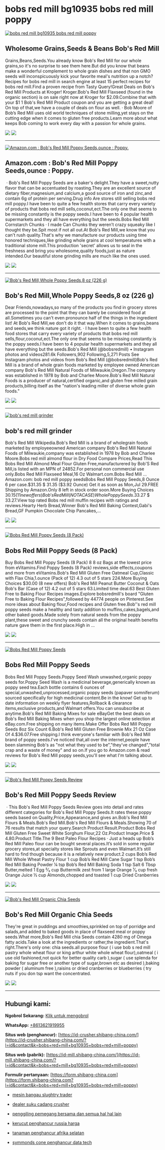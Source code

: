 # bobs red mill bg10935 bobs red mill poppy

<a href="https://swt.shibang-china.com/?l=id&img&k=bobs+red+mill+bg10935+bobs+red+mill+poppy" target="_blank">![bobs red mill bg10935 bobs red mill poppy](http://static.shibang-china.com/all-800x300/1317.jpg)</a>

## Wholesome Grains,Seeds &amp; Beans Bob's Red Mill
Grains,Beans,Seeds.You already know Bob's Red Mill for our whole grains,so it's no surprise to see them here.But did you know that beans make a wonderful complement to whole grain dishes and that non GMO seeds will inconspicuously kick your favorite meal's nutrition up a notch?Recipes for bobs red mill in search engine at least 15 perfect recipes for bobs red mill.Find a proven recipe from Tasty Query!Great Deals on Bob's Red Mill Products at Kroger! Kroger.Bob's Red Mill Flaxseed (found in the organic section) is on sale right now at Kroger for $2.09.Combine that with your $1 1 Bob's Red Mill Product coupon and you are getting a great deal! On top of that,we have a couple of deals on flour as well.&nbsp;&#0183;&#32;Bob Moore of Bob’s Red Mill uses old world techniques of stone milling,yet stays on the cutting edge when it comes to gluten free products.Learn more about what keeps Bob coming to work every day with a passion for whole grains.


<a href="https://whatsapp.shibangsoft.com/WhatsApp.php" target="_blank" title="WhatsApp">![](http://static.shibang-china.com/icon/whatsapp.png)</a> <a href="https://swt.shibang-china.com/?l=id&icon&k=bobs+red+mill+bg10935+bobs+red+mill+poppy" target="_blank">![](http://static.shibang-china.com/icon/chat-id.png)</a>

---

<a href="https://swt.shibang-china.com/?l=id&img&k=bobs+red+mill+bg10935+bobs+red+mill+poppy" target="_blank">![Amazon.com : Bob's Red Mill Poppy Seeds,ounce : Poppy.](http://static.shibang-china.com/all-800x300/1127.jpg)</a>

## Amazon.com : Bob's Red Mill Poppy Seeds,ounce : Poppy.
&nbsp;&#0183;&#32;Bob's Red Mill Poppy Seeds are a baker's delight.They have a sweet,nutty flavor that can be accentuated by roasting.They are an excellent source of dietary fiber,magnesium,and calcium,a good source of iron and zinc,and contain 6g of protein per serving.Drug info Are stores still selling bobs red mill poppy.I have been to quite a few health stores that carry every variety of products that bobs red mill sells,coconut,ect.The only one that seems to be missing constantly is the poppy seeds.I have been to 4 popular health supermarkets and they all have everything but the seeds.Bobs Red Mill Cornstarch Chunks&nbsp;&#0183;&#32;I made Can Chunks they weren’t crazy squeaky like I thought they be.Spit most if not all out.At Bob's Red Mill,we know that you can't rush quality.That's why we manufacture our products using time honored techniques,like grinding whole grains at cool temperatures with a traditional stone mill.This production 'secret' allows us to seal in the freshness and bring you wholesome,quality foods,just as nature intended.Our beautiful stone grinding mills are much like the ones used.


<a href="https://whatsapp.shibangsoft.com/WhatsApp.php" target="_blank" title="WhatsApp">![](http://static.shibang-china.com/icon/whatsapp.png)</a> <a href="https://swt.shibang-china.com/?l=id&icon&k=bobs+red+mill+bg10935+bobs+red+mill+poppy" target="_blank">![](http://static.shibang-china.com/icon/chat-id.png)</a>

---

<a href="https://swt.shibang-china.com/?l=id&img&k=bobs+red+mill+bg10935+bobs+red+mill+poppy" target="_blank">![Bob's Red Mill,Whole Poppy Seeds,8 oz (226 g)](http://static.shibang-china.com/all-800x300/1221.jpg)</a>

## Bob's Red Mill,Whole Poppy Seeds,8 oz (226 g)
Dear Friends,nowadays,so many of the products you find in grocery stores are processed to the point that they can barely be considered food at all.Sometimes you can't even pronounce half of the things in the ingredient list! At Bob's Red Mill,we don't do it that way.When it comes to grains,beans and seeds,we think nature got it right.&nbsp;&#0183;&#32;I have been to quite a few health food stores that carry every variety of products that bobs red mill sells,flour,coconut,ect.The only one that seems to be missing constantly is the poppy seeds.I have been to 4 popular health supermarkets and they all have everything but the seeds.Bob's Red Mill (@bobsredmill) • Instagram photos and videos281.6k Followers,902 Following,5,271 Posts See Instagram photos and videos from Bob's Red Mill (@bobsredmill)Bob's Red Mill is a brand of whole grain foods marketed by employee owned American company Bob's Red Mill Natural Foods of Milwaukie,Oregon.The company was established in 1978 by Bob and Charlee Moore.Bob's Red Mill Natural Foods is a producer of natural,certified organic,and gluten free milled grain products,billing itself as the &quot;nation's leading miller of diverse whole grain foods.&quot;


<a href="https://whatsapp.shibangsoft.com/WhatsApp.php" target="_blank" title="WhatsApp">![](http://static.shibang-china.com/icon/whatsapp.png)</a> <a href="https://swt.shibang-china.com/?l=id&icon&k=bobs+red+mill+bg10935+bobs+red+mill+poppy" target="_blank">![](http://static.shibang-china.com/icon/chat-id.png)</a>

---

<a href="https://swt.shibang-china.com/?l=id&img&k=bobs+red+mill+bg10935+bobs+red+mill+poppy" target="_blank">![bob's red mill grinder](http://static.shibang-china.com/all-800x300/1316.jpg)</a>

## bob's red mill grinder
Bob's Red Mill Wikipedia.Bob's Red Mill is a brand of wholegrain foods marketed by employeeowned American company Bob's Red Mill Natural Foods of Milwaukie,company was established in 1978 by Bob and Charlee Moore.Bobs red mill almond flour in Dry Food Compare Prices,Read This Bobs Red Mill Almond Meal Flour Gluten Free,manufacturered by Bob'S Red Mill,is listed with an MPN of 24852.For personal non commercial use only.Bobs Red Mill Flaxseed Meal,16 Oz Walmart.com.Bobs Red Mill …Amazon.com: bob red mill poppy seedsBobs Red Mill Poppy Seeds,8 Ounce 6 per case.$31.35 $ 31.35 ($3.92 Ounce) Get it as soon as Mon,Jul 29.FREE Shipping by Amazon.Only 8 left in stock order soon.More Buying Choices $30.15 (11 new offers) Bob's Red Mill (NOT A CASE) Whole Poppy Seeds.$33.27 $ 33.27.View top rated Bobs red mill muffin recipes with ratings and reviews.Hearty Herb Bread,Winner Bob's Red Mill Baking Contest,Gabi's Bread,GF Pumpkin Chocolate Chip Pancakes,…


<a href="https://whatsapp.shibangsoft.com/WhatsApp.php" target="_blank" title="WhatsApp">![](http://static.shibang-china.com/icon/whatsapp.png)</a> <a href="https://swt.shibang-china.com/?l=id&icon&k=bobs+red+mill+bg10935+bobs+red+mill+poppy" target="_blank">![](http://static.shibang-china.com/icon/chat-id.png)</a>

---

<a href="https://swt.shibang-china.com/?l=id&img&k=bobs+red+mill+bg10935+bobs+red+mill+poppy" target="_blank">![Bobs Red Mill Poppy Seeds (8 Pack)](http://static.shibang-china.com/all-800x300/1255.jpg)</a>

## Bobs Red Mill Poppy Seeds (8 Pack)
Buy Bobs Red Mill Poppy Seeds (8 Pack) 8 8 oz Bags at the lowest price from eVitamins.Find Poppy Seeds (8 Pack) reviews,side effects,coupons and more from eVitamins.Bob's Red Mill Gluten Free Oatmeal Cup,Classic with Flax Chia,1.ounce (Pack of 12) 4.3 out of 5 stars 224.More Buying Choices $30.00 (8 new offers) Bob's Red Mill Peanut Butter Coconut &amp; Oats Bob's Bar (Case of 12) 4.2 out of 5 stars 63.Limited time deal.63 Best Gluten Free to Baking Flour Recipes images.Explore bobsredmill's board &quot;Gluten Free to Baking Flour Recipes&quot;,followed by 44774 people on Pinterest.See more ideas about Baking flour,Food recipes and Gluten free.Bob''s red mill poppy seeds make a healthy and tasty addition to muffins,cakes,bagels,and other baked goods.Made solely from natural seeds from the poppy plant,these sweet and crunchy seeds contain all the original health benefits nature gave them in the first place.High in …


<a href="https://whatsapp.shibangsoft.com/WhatsApp.php" target="_blank" title="WhatsApp">![](http://static.shibang-china.com/icon/whatsapp.png)</a> <a href="https://swt.shibang-china.com/?l=id&icon&k=bobs+red+mill+bg10935+bobs+red+mill+poppy" target="_blank">![](http://static.shibang-china.com/icon/chat-id.png)</a>

---

<a href="https://swt.shibang-china.com/?l=id&img&k=bobs+red+mill+bg10935+bobs+red+mill+poppy" target="_blank">![Bobs Red Mill Poppy Seeds](http://static.shibang-china.com/all-800x300/64.jpg)</a>

## Bobs Red Mill Poppy Seeds
Bobs Red Mill Poppy Seeds.Poppy Seed Wash unwashed,organic poppy seeds for.Poppy Seed Wash is a medicinal beverage,generically known as poppy seed tea.Each bottle contains 6 ounces of special,unwashed,unprocessed,organic poppy seeds (papaver somniferum) sourced specifically for high medicinal content.Be in the know! Get up to date information on weekly flyer features,Rollback &amp; clearance items,exclusive products,and Walmart offers.You can unsubscribe at anytime.Bob's Red Mill Baking Mixes for sale eBayGet the best deals on Bob's Red Mill Baking Mixes when you shop the largest online selection at eBay.com.Free shipping on many items.Make Offer Bobs Red Mill Poppy Seeds 8oz Six Count 6.Bob's Red Mill Gluten Free Brownie Mix 21 Oz Case Of 4.$36.07.Free shipping.I think everyone's familiar with Bob's Red Mill brand of poppy seeds.I've noticed that,all over the internet,people have been slamming Bob's as &quot;not what they used to be&quot;,&quot;they've changed&quot;,&quot;total crap and a waste of money&quot; and so on.If you go to Amazon.com &amp; read reviews for Bob's Red Mill poppy seeds,you'll see what I'm talking about.


<a href="https://whatsapp.shibangsoft.com/WhatsApp.php" target="_blank" title="WhatsApp">![](http://static.shibang-china.com/icon/whatsapp.png)</a> <a href="https://swt.shibang-china.com/?l=id&icon&k=bobs+red+mill+bg10935+bobs+red+mill+poppy" target="_blank">![](http://static.shibang-china.com/icon/chat-id.png)</a>

---

<a href="https://swt.shibang-china.com/?l=id&img&k=bobs+red+mill+bg10935+bobs+red+mill+poppy" target="_blank">![Bob's Red Mill Poppy Seeds Review](http://static.shibang-china.com/all-800x300/1074.jpg)</a>

## Bob's Red Mill Poppy Seeds Review
&nbsp;&#0183;&#32;This Bob's Red Mill Poppy Seeds Review goes into detail and rates different categories for Bob's Red Mill Poppy Seeds.It rates these poppy seeds based on Quality,Price,Appearance,and gives an.Bob's Red Mill Flours &amp; Meals.Bob's Red Mill.Bob's Red Mill Flours &amp; Meals.Showing 70 of 76 results that match your query.Search Product Result.Product Bobs Red Mill Gluten Free Sweet White Sorghum Flour,22 Oz.Product Image.Price $ 4.80.Product Title.The 9 Best Paleo Flour Recipes&nbsp;&#0183;&#32;Just a heads up Bob’s Red Mill Paleo flour can be bought several places.It’s sold in some regular grocery stores,at specialty stores like Sprouts and even Walmart.It’s still hard to find though because it is a relatively new product.2 cups Bob’s Red Mill Whole Wheat Pastry Flour 1 cup Bob’s Red Mill Cane Sugar 1 tsp Bob’s Red Mill Baking Powder &#188; tsp Bob’s Red Mill Baking Soda 1 tsp Salt 6 Tbsp Butter,melted 1 Egg &#178;⁄₃ cup Buttermilk zest from 1 large Orange &#185;⁄₃ cup fresh Orange Juice &#189; cup Almonds,chopped and toasted 1 cup Dried Cranberries


<a href="https://whatsapp.shibangsoft.com/WhatsApp.php" target="_blank" title="WhatsApp">![](http://static.shibang-china.com/icon/whatsapp.png)</a> <a href="https://swt.shibang-china.com/?l=id&icon&k=bobs+red+mill+bg10935+bobs+red+mill+poppy" target="_blank">![](http://static.shibang-china.com/icon/chat-id.png)</a>

---

<a href="https://swt.shibang-china.com/?l=id&img&k=bobs+red+mill+bg10935+bobs+red+mill+poppy" target="_blank">![Bob's Red Mill Organic Chia Seeds](http://static.shibang-china.com/all-800x300/924.jpg)</a>

## Bob's Red Mill Organic Chia Seeds
They're great in puddings and smoothies,sprinkled on top of porridge and salads,and added to baked goods in place of flaxseed meal or poppy seeds.What more,Bob's Red Mill chia Seeds contain 4280 mg of Omega fatty acids.Take a look at the ingredients or rather,the ingredient.That's right.There's only one: chia seeds.all purpose flour ( i use bob s red mill pastry whole wheat flour or king arthur white whole wheat flour),oatmeal ( i use old fashioned,not quick for better quality carb ),sugar ( use splenda for baking for sugar free or another type of sugar,brown etc as desired ),baking powder ( aluminum free ),raisins or dried cranberries or blueberries ( try nuts if you don tsp want the concentrated.

<a href="https://whatsapp.shibangsoft.com/WhatsApp.php" target="_blank" title="WhatsApp">![](http://static.shibang-china.com/icon/whatsapp.png)</a> <a href="https://swt.shibang-china.com/?l=id&icon&k=bobs+red+mill+bg10935+bobs+red+mill+poppy" target="_blank">![](http://static.shibang-china.com/icon/chat-id.png)</a>

---
## Hubungi kami:

**Ngobrol Sekarang:** [Klik untuk mengobrol](https://swt.shibang-china.com?l=id&contact&k=bobs+red+mill+bg10935+bobs+red+mill+poppy)

**WhatsApp:**  [+8613621919955](https://whatsapp.shibangsoft.com/WhatsApp.php)

**Situs web (penghancur):** [https://id-crusher.shibang-china.com/](https://id-crusher.shibang-china.com/?l=id&contact&k=bobs+red+mill+bg10935+bobs+red+mill+poppy)

**Situs web (pabrik):** [https://id-mill.shibang-china.com/](https://id-mill.shibang-china.com/?l=id&contact&k=bobs+red+mill+bg10935+bobs+red+mill+poppy)

**Formulir pertanyaan:** [https://form.shibang-china.com](https://form.shibang-china.com?l=id&contact&k=bobs+red+mill+bg10935+bobs+red+mill+poppy)

* [mesin bangau slughtry trader](../42/mesin%20bangau%20slughtry%20trader.md)

* [dealer suku cadang crusher](../49/dealer%20suku%20cadang%20crusher.md)

* [penggiling pemegang bersama dan semua hal hal lain](../42/penggiling%20pemegang%20bersama%20dan%20semua%20hal%20hal%20lain.md)

* [kerucut penghancur russia harga](../46/kerucut%20penghancur%20russia%20harga.md)

* [tanaman penghancur afrika selatan](../42/tanaman%20penghancur%20afrika%20selatan.md)

* [symmonds cone penghancur data tech](../46/symmonds%20cone%20penghancur%20data%20tech.md)